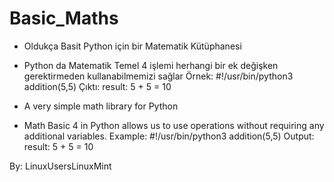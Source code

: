 # Basic_Maths


* Oldukça Basit Python için bir Matematik Kütüphanesi
* Python da Matematik Temel 4 işlemi herhangi bir ek değişken gerektirmeden kullanabilmemizi sağlar
Örnek:
#!/usr/bin/python3
addition(5,5)
Çıktı: result: 5 + 5 = 10


* A very simple math library for Python
* Math Basic 4 in Python allows us to use operations without requiring any additional variables.
Example:
#!/usr/bin/python3
addition(5,5)
Output: result: 5 + 5 = 10


By: LinuxUsersLinuxMint
